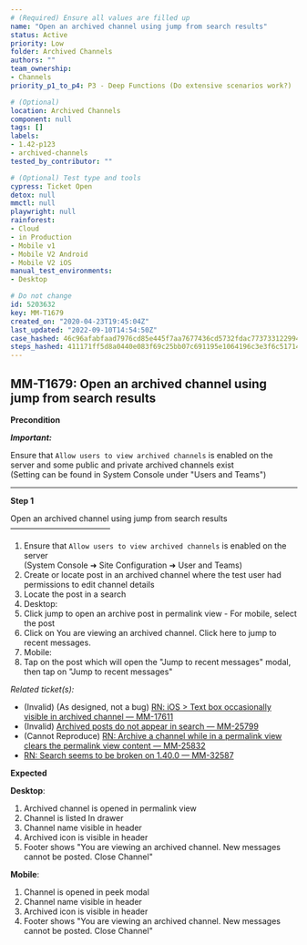 ```yaml
---
# (Required) Ensure all values are filled up
name: "Open an archived channel using jump from search results"
status: Active
priority: Low
folder: Archived Channels
authors: ""
team_ownership:
- Channels
priority_p1_to_p4: P3 - Deep Functions (Do extensive scenarios work?)

# (Optional)
location: Archived Channels
component: null
tags: []
labels:
- 1.42-p123
- archived-channels
tested_by_contributor: ""

# (Optional) Test type and tools
cypress: Ticket Open
detox: null
mmctl: null
playwright: null
rainforest:
- Cloud
- in Production
- Mobile v1
- Mobile V2 Android
- Mobile V2 iOS
manual_test_environments:
- Desktop

# Do not change
id: 5203632
key: MM-T1679
created_on: "2020-04-23T19:45:04Z"
last_updated: "2022-09-10T14:54:50Z"
case_hashed: 46c96afabfaad7976cd85e445f7aa7677436cd5732fdac7737331229945981f733b0a2ecfc08b7516fb85f8f34de70ac
steps_hashed: 411171ff5d8a0440e083f69c25bb07c691195e1064196c3e3f6c51714ed349f2429d8cd9e443f9da8650297d1f7bf1dd
---
```


<!-- (Auto-generated) Based on frontmatter's "key" and "name" -->

## MM-T1679: Open an archived channel using jump from search results

**Precondition**

_**Important:**_

Ensure that `Allow users to view archived channels` is enabled on the server and some public and private archived channels exist\
(Setting can be found in System Console under "Users and Teams")

---

**Step 1**

Open an archived channel using jump from search results\
–––––––––––––––––––––––––

1. Ensure that `Allow users to view archived channels` is enabled on the server\
   (System Console ➜ Site Configuration ➜ User and Teams)
2. Create or locate post in an archived channel where the test user had permissions to edit channel details
3. Locate the post in a search
4. Desktop:
5. Click jump to open an archive post in permalink view - For mobile, select the post
6. Click on You are viewing an archived channel. Click here to jump to recent messages.
7. Mobile:
8. Tap on the post which will open the "Jump to recent messages" modal, then tap on "Jump to recent messages"

_Related ticket(s):_

- (Invalid) (As designed, not a bug) [RN: iOS > Text box occasionally visible in archived channel — MM-17611](https://mattermost.atlassian.net/browse/MM-17611)
- (Invalid) [Archived posts do not appear in search — MM-25799](https://mattermost.atlassian.net/browse/MM-25799)
- (Cannot Reproduce) [RN: Archive a channel while in a permalink view clears the permalink view content — MM-25832](https://mattermost.atlassian.net/browse/MM-25832)
- [RN: Search seems to be broken on 1.40.0 — MM-32587](https://mattermost.atlassian.net/browse/MM-32587)

**Expected**

**Desktop**:

1. Archived channel is opened in permalink view
2. Channel is listed In drawer
3. Channel name visible in header
4. Archived icon is visible in header
5. Footer shows "You are viewing an archived channel. New messages cannot be posted. Close Channel"

**Mobile**:

1. Channel is opened in peek modal
2. Channel name visible in header
3. Archived icon is visible in header
4. Footer shows "You are viewing an archived channel. New messages cannot be posted. Close Channel"
